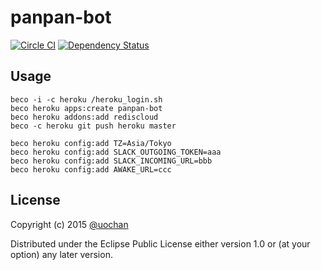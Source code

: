 # panpan-bot

[![Circle CI](https://circleci.com/gh/liquidz/panpan-bot/tree/master.svg?style=svg)](https://circleci.com/gh/liquidz/panpan-bot/tree/master) [![Dependency Status](https://www.versioneye.com/user/projects/54e408a2d1ec5734f400023d/badge.svg?style=flat)](https://www.versioneye.com/user/projects/54e408a2d1ec5734f400023d)

## Usage

```
beco -i -c heroku /heroku_login.sh
beco heroku apps:create panpan-bot
beco heroku addons:add rediscloud
beco -c heroku git push heroku master

beco heroku config:add TZ=Asia/Tokyo
beco heroku config:add SLACK_OUTGOING_TOKEN=aaa
beco heroku config:add SLACK_INCOMING_URL=bbb
beco heroku config:add AWAKE_URL=ccc
```

## License

Copyright (c) 2015 [@uochan](http://twitter.com/uochan)

Distributed under the Eclipse Public License either version 1.0 or (at
your option) any later version.
